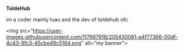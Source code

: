 **ToldeHub**

im a coder mainly luau and the dev of toldehub ofc

<img src=”https://user-images.githubusercontent.com/117697918/205430081-a4f77366-00df-4c43-9fc3-45cbe49c5164.png" alt=”my banner”>
